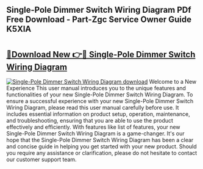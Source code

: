 ## Single-Pole Dimmer Switch Wiring Diagram PDf Free Download - Part-Zgc Service Owner Guide K5XlA

# <h2><a href="http://dfkmfuf.blite.top/?on=Single-Pole+Dimmer+Switch+Wiring+Diagram">🔗Download New 👉🔴 Single-Pole Dimmer Switch Wiring Diagram</a></h2>

[![Single-Pole Dimmer Switch Wiring Diagram download](https://i.imgur.com/lujVjoI.png)](http://dfkmfuf.blite.top/?on=Single-Pole+Dimmer+Switch+Wiring+Diagram)
Welcome to a New Experience This user manual introduces you to the unique features and functionalities of your new Single-Pole Dimmer Switch Wiring Diagram. To ensure a successful experience with your new Single-Pole Dimmer Switch Wiring Diagram, please read this user manual carefully before use. It includes essential information on product setup, operation, maintenance, and troubleshooting, ensuring that you are able to use the product effectively and efficiently. With features like list of features, your new Single-Pole Dimmer Switch Wiring Diagram is a game-changer. It's our hope that the Single-Pole Dimmer Switch Wiring Diagram has been a clear and concise guide in helping you get started with your new product. Should you require any assistance or clarification, please do not hesitate to contact our customer support team.
